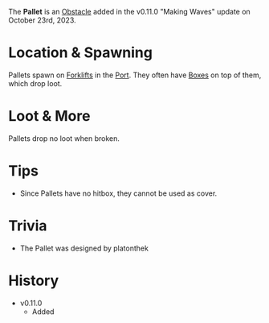 The **Pallet** is an [Obstacle](/obstacles) added in the v0.11.0 "Making Waves" update on October 23rd, 2023.

# Location & Spawning

Pallets spawn on [Forklifts](/obstalces/forklift) in the [Port](/buildings/port). They often have [Boxes](/obstacles/box) on top of them, which drop loot.

# Loot & More

Pallets drop no loot when broken.

# Tips

- Since Pallets have no hitbox, they cannot be used as cover.

# Trivia

- The Pallet was designed by platonthek

# History

- v0.11.0
  - Added

